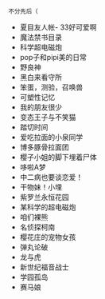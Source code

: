    不分先后（

- 夏目友人帐- 33好可爱啊
- 魔法禁书目录
- 科学超电磁炮
- pop子和pipi美的日常
- 野良神
- 黑白来看守所
- 笨蛋，测验，召唤兽
- 可塑性记忆
- 我的朋友很少
- 变态王子与不笑猫
- 踏切时间
- 爱吃拉面的小泉同学
- 博多豚骨拉面团
- 樱子小姐的脚下埋着尸体
- 哆啦A梦
- 中二病也要谈恋爱！
- 干物妹！小埋
- 紫罗兰永恒花园
- 某科学的超电磁炮
- 咱们裸熊
- 名侦探柯南
- 樱花庄的宠物女孩
- 弹丸论破
- 龙与虎
- 新世纪福音战士
- 学园孤岛
- 赛马娘